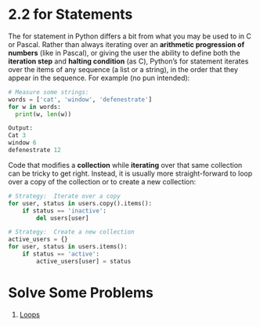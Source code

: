 # 2.2 for Statements

The for statement in Python differs a bit from what you may be used to in C or Pascal. Rather than always iterating over an **arithmetic progression of numbers** (like in Pascal), or giving the user the ability to define both the **iteration step** and **halting condition** (as C), Python’s for statement iterates over the items of any sequence (a list or a string), in the order that they appear in the sequence. For example (no pun intended):
```python
# Measure some strings:
words = ['cat', 'window', 'defenestrate']
for w in words:
  print(w, len(w))
```
```python
Output:
Cat 3
window 6
defenestrate 12
```

Code that modifies a **collection** while **iterating** over that same collection can be tricky to get right. Instead, it is usually more straight-forward to loop over a copy of the collection or to create a new collection:
```python
# Strategy:  Iterate over a copy
for user, status in users.copy().items():
    if status == 'inactive':
        del users[user]

# Strategy:  Create a new collection
active_users = {}
for user, status in users.items():
    if status == 'active':
        active_users[user] = status
```

# Solve Some Problems

1. [Loops](https://www.hackerrank.com/challenges/python-loops/problem)
